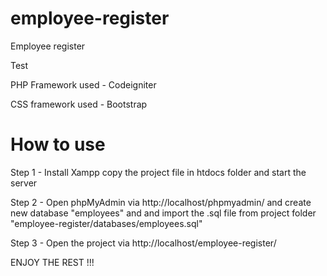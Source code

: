 # employee-register
Employee register 

Test 

PHP Framework used - Codeigniter

CSS framework used - Bootstrap

# How to use

Step 1 - Install Xampp copy the project file in htdocs folder and start the server

Step 2 - Open phpMyAdmin via http://localhost/phpmyadmin/ and create new database "employees" and and import the .sql file from project folder "employee-register/databases/employees.sql"

Step 3 - Open the project via http://localhost/employee-register/

ENJOY THE REST !!!
